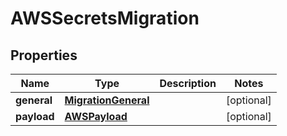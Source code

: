 

# AWSSecretsMigration


## Properties

| Name | Type | Description | Notes |
|------------ | ------------- | ------------- | -------------|
|**general** | [**MigrationGeneral**](MigrationGeneral.md) |  |  [optional] |
|**payload** | [**AWSPayload**](AWSPayload.md) |  |  [optional] |



